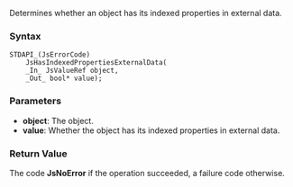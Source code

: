 Determines whether an object has its indexed properties in external data. 
### Syntax 
```
STDAPI_(JsErrorCode)
    JsHasIndexedPropertiesExternalData(
    _In_ JsValueRef object,
    _Out_ bool* value);
```
### Parameters 
* __object__: The object.
* __value__: Whether the object has its indexed properties in external data.

### Return Value 
The code **JsNoError** if the operation succeeded, a failure code otherwise.
